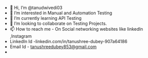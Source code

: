 - 👋 Hi, I’m @tanudwivedi03
- 👀 I’m interested in Manual and Automation Testing 
- 🌱 I’m currently learning API Testing
- 💞️ I’m looking to collaborate on Testing Projects.
- 📫 How to reach me - On  Social networking websites like linkedIn ,Instagram 
- LinkedIn Id -linkedin.com/in/tanushree-dubey-907a64186
- Email Id - tanushreedubey853@gmail.com
- 

<!---
tanudwivedi03/tanudwivedi03 is a ✨ special ✨ repository because its `README.md` (this file) appears on your GitHub profile.
You can click the Preview link to take a look at your changes.
--->
